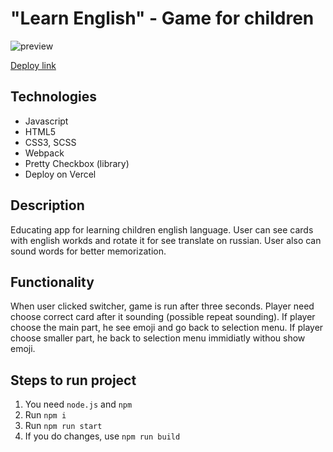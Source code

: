 # "Learn English" - Game for children

![preview](https://github.com/LexLoz/learn-english-game/assets/136838291/d4d7e4e8-77fd-4250-95e2-e5dc8bca784f)

[Deploy link](https://learn-english-game-mpga78onl-lexlozs-projects.vercel.app)

## Technologies
+ Javascript
+ HTML5
+ CSS3, SCSS
+ Webpack
+ Pretty Checkbox (library)
+ Deploy on Vercel

## Description
Educating app for learning children english language. User can see cards with english workds and rotate it for see translate on russian. User also can sound words for better memorization.

## Functionality
When user clicked switcher, game is run after three seconds. Player need choose correct card after it sounding (possible repeat sounding). If player choose the main part, he see emoji and go back to selection menu. If player choose smaller part, he back to selection menu immidiatly withou show emoji.

## Steps to run project
1. You need `node.js` and `npm`
2. Run `npm i`
3. Run `npm run start`
4. If you do changes, use `npm run build`

